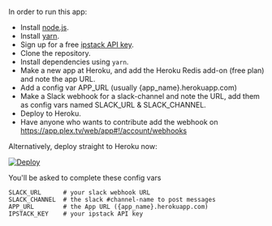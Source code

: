 In order to run this app:
 
- Install [node.js](https://nodejs.org/en/).
- Install [yarn](https://yarnpkg.com/en/docs/install).
- Sign up for a free [ipstack API key](https://ipstack.com/signup/free).
- Clone the repository.
- Install dependencies using `yarn`.
- Make a new app at Heroku, and add the Heroku Redis add-on (free plan) and note the app URL.
- Add a config var APP_URL (usually {app_name}.herokuapp.com)
- Make a Slack webhook for a slack-channel and note the URL, add them as config vars named SLACK_URL & SLACK_CHANNEL.
- Deploy to Heroku.
- Have anyone who wants to contribute add the webhook on https://app.plex.tv/web/app#!/account/webhooks

Alternatively, deploy straight to Heroku now:

[![Deploy](https://www.herokucdn.com/deploy/button.svg)](https://heroku.com/deploy)

You'll be asked to complete these config vars
```
SLACK_URL      # your slack webhook URL
SLACK_CHANNEL  # the slack #channel-name to post messages
APP_URL        # the App URL ({app_name}.herokuapp.com)
IPSTACK_KEY    # your ipstack API key
```
